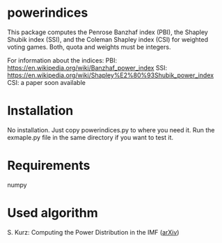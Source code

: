 # powerindices
This package computes 
the Penrose Banzhaf index (PBI), 
the Shapley Shubik index (SSI), and 
the Coleman Shapley index (CSI)
for weighted voting games. 
Both, quota and weights must be integers.


For information about the indices:
PBI: https://en.wikipedia.org/wiki/Banzhaf_power_index
SSI: https://en.wikipedia.org/wiki/Shapley%E2%80%93Shubik_power_index
CSI: a paper soon available

# Installation
No installation. Just copy powerindices.py to where you need it. Run the exmaple.py file in the same directory if you want to test it.

# Requirements
numpy

# Used algorithm
S. Kurz: Computing the Power Distribution in the IMF ([arXiv](http://arxiv.org/abs/1603.01443))